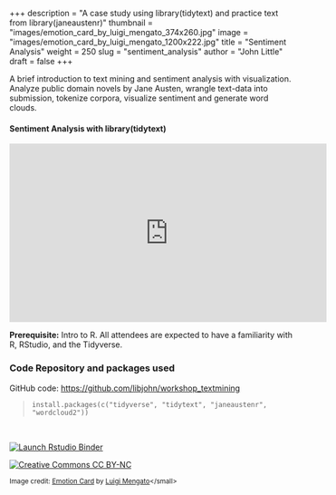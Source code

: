 +++
description = "A case study using library(tidytext) and practice text from library(janeaustenr)"
thumbnail = "images/emotion_card_by_luigi_mengato_374x260.jpg"
image = "images/emotion_card_by_luigi_mengato_1200x222.jpg"
title = "Sentiment Analysis"
weight = 250
slug = "sentiment_analysis"
author = "John Little"
draft = false
+++  

A brief introduction to text mining and sentiment analysis with visualization.  Analyze public domain novels by Jane Austen, wrangle text-data into submission, tokenize corpora, visualize sentiment and generate word clouds.

#### Sentiment Analysis with library(tidytext)  

<iframe width="560" height="315" src="https://www.youtube.com/embed/P5ihIzoZivc" title="YouTube video player" frameborder="0" allow="accelerometer; autoplay; clipboard-write; encrypted-media; gyroscope; picture-in-picture" allowfullscreen></iframe>  



**Prerequisite:**  Intro to R.  All attendees are expected to have a familiarity with R, RStudio, and the Tidyverse. 

<!-- 
### Register

This semester the **Dashboards, slides, and R Markdown** workshop combines elements of this workshop with the [Interactive Dashboards](/portfolio/dashboard_workshop) workshop  

<a href="https://duke.libcal.com/event/7300231" class="button">Register:<br>Slides with Rmarkdown (Xaringan)<br>April 6, 2021</a> 

-->


### Code Repository and packages used

GitHub code: https://github.com/libjohn/workshop_textmining  


> `install.packages(c("tidyverse", "tidytext", "janeaustenr", "wordcloud2"))`

<br>

<!-- badges: start -->
[![Launch Rstudio
Binder](https://mybinder.org/badge_logo.svg "Launch RStudio Binder")](https://mybinder.org/v2/gh/libjohn/workshop_textmining/main?urlpath=rstudio)

[![Creative Commons CC
BY-NC](https://img.shields.io/badge/Creative%20Commons-BY--NC-EF9421?logo=creative%20commons&logoColor=EF9421 "CC BY-NC")](https://creativecommons.org/licenses/by-nc-nd/4.0/)
<!-- badges: end -->


<small>Image credit:  [Emotion Card](https://flickr.com/photos/luigimengato/23670146340/in/photolist-C4DFRo-27Bce9b-nHcY3-6bCrBn-5aQRgm-Y2Ja4K-Xi8M8S-nyQGP-axv1UW-CWEpFr-9wuDCa-66p863-2g6LzPp-6N9E3e-RPpNCj-nK8yLR-6vwPuf-4qC1z5-2iPQ2TC-2j31QyV-ndnRtD-REMxYK-5r6oaB-ejfNQ-bxorqT-7JCzFj-8kriXA-JTqSFZ-nyQGT-4VniCi-nyQGS-Fdorm3-6hCZAA-nzbwz-rEnBe-nzbwB-5a1w8K-2g7oRb8-Kt9oWk-t4fRBz-4wuYac-p9qBFP-p9qnTD-ku34KK-nyQGL-Cwqnbs-23s7zJA-nyQGH-4VrtNm-bSibKR) by [Luigi Mengato](https://flickr.com/photos/luigimengato/")</small>